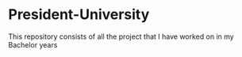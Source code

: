# President-University
This repository consists of all the project that I have worked on in my Bachelor years
